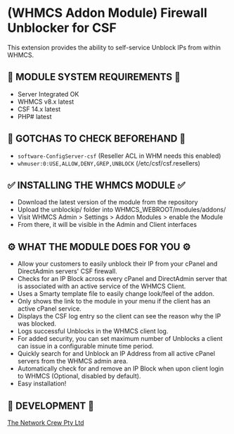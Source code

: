 # (WHMCS Addon Module) Firewall Unblocker for CSF

This extension provides the ability to self-service Unblock IPs from within WHMCS.

## 🎯 MODULE SYSTEM REQUIREMENTS 🎯

- Server Integrated OK
- WHMCS v8.x latest
- CSF 14.x latest
- PHP# latest

## 🐛 GOTCHAS TO CHECK BEFOREHAND 🐛

- `software-ConfigServer-csf` (Reseller ACL in WHM needs this enabled)
- `whmuser:0:USE,ALLOW,DENY,GREP,UNBLOCK` (/etc/csf/csf.resellers)

## ✅ INSTALLING THE WHMCS MODULE ✅

- Download the latest version of the module from the repository
- Upload the unblockip/ folder into WHMCS_WEBROOT/modules/addons/
- Visit WHMCS Admin > Settings > Addon Modules > enable the Module
- From there, it will be visible in the Admin and Client interfaces

## ⚙️ WHAT THE MODULE DOES FOR YOU ⚙️

- Allow your customers to easily unblock their IP from your cPanel and DirectAdmin servers' CSF firewall.
- Checks for an IP Block across every cPanel and DirectAdmin server that is associated with an active service of the WHMCS Client.
- Uses a Smarty template file to easily change look/feel of the addon.
- Only shows the link to the module in your menu if the client has an active cPanel service.
- Displays the CSF log entry so the client can see the reason why the IP was blocked.
- Logs successful Unblocks in the WHMCS client log.
- For added security, you can set maximum number of Unblocks a client can issue in a configurable minute time period.
- Quickly search for and Unblock an IP Address from all active cPanel servers from the WHMCS admin area.
- Automatically check for and remove an IP Block when upon client login to WHMCS (Optional, disabled by default).
- Easy installation!

## 🏢 DEVELOPMENT 🏢

[The Network Crew Pty Ltd](https://thenetworkcrew.com.au)


